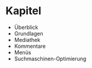 # Kapitel

  - Überblick
  - Grundlagen
  - Mediathek
  - Kommentare
  - Menüs
  - Suchmaschinen-Optimierung

